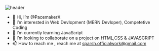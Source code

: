 ![header](https://capsule-render.vercel.app/api?type=waving&color=gradient&customColorList=5,1,5,12,21&text=Hi%20There!&height=175&animation=twinkling&fontSize=75&reversal)

- 👋 Hi, I’m @PacemakerX
- 👀 I’m interested in Web Devlopment (MERN Devloper), Competetive Coding
- 🌱 I’m currently learning JavaScript
- 💞️ I’m looking to collaborate on a project on HTML,CSS & JAVASCRIPT 
- 📫 How to reach me , reach me at sparsh.officialwork@gmail.com

